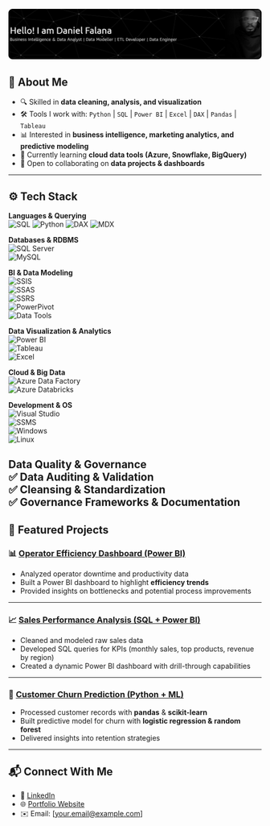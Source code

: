 ![Dan](github-header-banner.png)

## 🚀 About Me  
- 🔍 Skilled in **data cleaning, analysis, and visualization**  
- 🛠️ Tools I work with: `Python` | `SQL` | `Power BI` | `Excel` | `DAX` | `Pandas` | `Tableau`  
- 📊 Interested in **business intelligence, marketing analytics, and predictive modeling**  
- 🌱 Currently learning **cloud data tools (Azure, Snowflake, BigQuery)**  
- 🤝 Open to collaborating on **data projects & dashboards**  

---

## ⚙️ Tech Stack  

**Languages & Querying**  
![SQL](https://img.shields.io/badge/SQL-4479A1?style=for-the-badge&logo=database&logoColor=white)
![Python](https://img.shields.io/badge/Python-3776AB?style=for-the-badge&logo=python&logoColor=white)
![DAX](https://img.shields.io/badge/DAX-F2C811?style=for-the-badge&logo=powerbi&logoColor=black)
![MDX](https://img.shields.io/badge/MDX-0089D6?style=for-the-badge&logo=microsoftsqlserver&logoColor=white)  

**Databases & RDBMS**  
![SQL Server](https://img.shields.io/badge/MS_SQL_Server-CC2927?style=for-the-badge&logo=microsoftsqlserver&logoColor=white)  
![MySQL](https://img.shields.io/badge/MySQL-4479A1?style=for-the-badge&logo=mysql&logoColor=white)  

**BI & Data Modeling**  
![SSIS](https://img.shields.io/badge/SSIS-CC2927?style=for-the-badge&logo=microsoftsqlserver&logoColor=white)  
![SSAS](https://img.shields.io/badge/SSAS-CC2927?style=for-the-badge&logo=microsoftsqlserver&logoColor=white)  
![SSRS](https://img.shields.io/badge/SSRS-CC2927?style=for-the-badge&logo=microsoftsqlserver&logoColor=white)  
![PowerPivot](https://img.shields.io/badge/PowerPivot-217346?style=for-the-badge&logo=microsoftexcel&logoColor=white)  
![Data Tools](https://img.shields.io/badge/SQL_Server_Data_Tools-0078D4?style=for-the-badge&logo=visualstudio&logoColor=white)  

**Data Visualization & Analytics**  
![Power BI](https://img.shields.io/badge/Power_BI-F2C811?style=for-the-badge&logo=powerbi&logoColor=black)  
![Tableau](https://img.shields.io/badge/Tableau-E97627?style=for-the-badge&logo=tableau&logoColor=white)  
![Excel](https://img.shields.io/badge/Excel-217346?style=for-the-badge&logo=microsoft-excel&logoColor=white)  

**Cloud & Big Data**  
![Azure Data Factory](https://img.shields.io/badge/Azure_Data_Factory-0089D6?style=for-the-badge&logo=microsoftazure&logoColor=white)  
![Azure Databricks](https://img.shields.io/badge/Azure_Databricks-FF3621?style=for-the-badge&logo=databricks&logoColor=white)  

**Development & OS**  
![Visual Studio](https://img.shields.io/badge/Visual_Studio-5C2D91?style=for-the-badge&logo=visualstudio&logoColor=white)  
![SSMS](https://img.shields.io/badge/SSMS-CC2927?style=for-the-badge&logo=microsoftsqlserver&logoColor=white)  
![Windows](https://img.shields.io/badge/Windows-0078D6?style=for-the-badge&logo=windows&logoColor=white)  
![Linux](https://img.shields.io/badge/Linux-FCC624?style=for-the-badge&logo=linux&logoColor=black)  

**Data Quality & Governance**  
✅ Data Auditing & Validation  
✅ Cleansing & Standardization  
✅ Governance Frameworks & Documentation  
---

## 📌 Featured Projects  

### 📊 [Operator Efficiency Dashboard (Power BI)](https://github.com/yourusername/operator-efficiency)  
- Analyzed operator downtime and productivity data  
- Built a Power BI dashboard to highlight **efficiency trends**  
- Provided insights on bottlenecks and potential process improvements  

---

### 📈 [Sales Performance Analysis (SQL + Power BI)](https://github.com/yourusername/sales-performance)  
- Cleaned and modeled raw sales data  
- Developed SQL queries for KPIs (monthly sales, top products, revenue by region)  
- Created a dynamic Power BI dashboard with drill-through capabilities  

---

### 🤖 [Customer Churn Prediction (Python + ML)](https://github.com/yourusername/churn-prediction)  
- Processed customer records with **pandas** & **scikit-learn**  
- Built predictive model for churn with **logistic regression & random forest**  
- Delivered insights into retention strategies  

---

## 📬 Connect With Me  

- 💼 [LinkedIn](https://www.linkedin.com/in/your-link/)  
- 🌐 [Portfolio Website](https://your-portfolio-link.com)  
- ✉️ Email: [your.email@example.com]  

